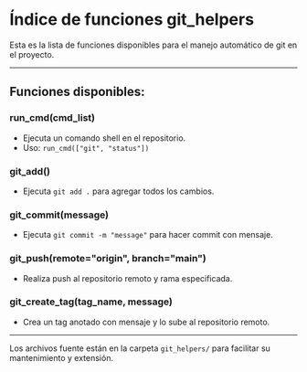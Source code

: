 # Índice de funciones git_helpers

Esta es la lista de funciones disponibles para el manejo automático de git en el proyecto.

---

## Funciones disponibles:

### run_cmd(cmd_list)
- Ejecuta un comando shell en el repositorio.
- Uso: `run_cmd(["git", "status"])`

### git_add()
- Ejecuta `git add .` para agregar todos los cambios.

### git_commit(message)
- Ejecuta `git commit -m "message"` para hacer commit con mensaje.

### git_push(remote="origin", branch="main")
- Realiza push al repositorio remoto y rama especificada.

### git_create_tag(tag_name, message)
- Crea un tag anotado con mensaje y lo sube al repositorio remoto.

---

Los archivos fuente están en la carpeta `git_helpers/` para facilitar su mantenimiento y extensión.
